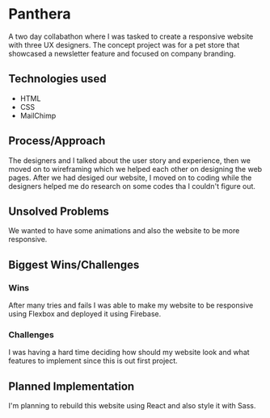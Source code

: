<h1>Panthera</h1>
A two day collabathon where I was tasked to create a responsive website with three UX designers. The concept project was for a pet store that showcased a newsletter feature and focused on company branding.



<h2>Technologies used</h2>
<ul>
  <li>HTML</li>
  <li>CSS</li>
  <li>MailChimp</li>
</ul>
<h2>Process/Approach</h2>
The designers and I talked about the user story and experience, then we moved on to wireframing which we helped each other on designing the web pages. After we had desiged our website, I moved on to coding while the designers helped me do research on some codes tha I couldn't figure out. 

<h2>Unsolved Problems</h2>
We wanted to have some animations and also the website to be more responsive.

<h2>Biggest Wins/Challenges</h2>
<h3>Wins</h3>
After many tries and fails I was able to make my website to be responsive using Flexbox and deployed it using Firebase.
<h3>Challenges</h3>
I was having a hard time deciding how should my website look and what features to implement since this is out first project.

<h2>Planned Implementation</h2>
I'm planning to rebuild this website using React and also style it with Sass.
